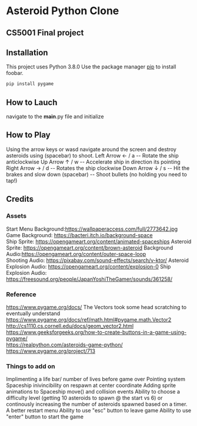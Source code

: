 # Asteroid Python Clone
## CS5001 Final project

## Installation
This project uses Python 3.8.0
Use the package manager [pip](https://pip.pypa.io/en/stable/) to install foobar.

```bash
pip install pygame
```

## How to Lauch
navigate to the __main__.py file and initialize

## How to Play
Using the arrow keys or wasd navigate around the screen and destroy asteroids using (spacebar) to shoot.
Left Arrow	← / a -- Rotate the ship anticlockwise
Up Arrow	↑ / w -- Accelerate ship in direction its pointing
Right Arrow	→ / d -- Rotates the ship clockwise
Down Arrow	↓ / s -- Hit the brakes and slow down
(spacebar) -- Shoot bullets (no holding you need to tap!)

## Credits
### Assets
Start Menu Background:https://wallpaperaccess.com/full/2773642.jpg
Game Background: https://bacteri.itch.io/background-space  
Ship Sprite: https://opengameart.org/content/animated-spaceships
Asteroid Sprite: https://opengameart.org/content/brown-asteroid 
Background Audio:https://opengameart.org/content/outer-space-loop  
Shooting Audio: https://pixabay.com/sound-effects/search/v-ktor/
Asteroid Explosion Audio: https://opengameart.org/content/explosion-0
Ship Explosion Audio: https://freesound.org/people/JapanYoshiTheGamer/sounds/361258/

### Reference
https://www.pygame.org/docs/
The Vectors took some head scratching to eventually understand
https://www.pygame.org/docs/ref/math.html#pygame.math.Vector2
http://cs1110.cs.cornell.edu/docs/geom_vector2.html  
https://www.geeksforgeeks.org/how-to-create-buttons-in-a-game-using-pygame/  
https://realpython.com/asteroids-game-python/  
https://www.pygame.org/project/713 

### Things to add on
Implimenting a life bar/ number of lives before game over
Pointing system 
Spaceship inivincibility on respawn at center coordinate
Adding sprite animations to Spaceship move() and collision events
Ability to choose a difficulty level (getting 10 asteroids to spawn @ the start vs 6) or continously increasing the number of asteroids spawned based on a timer.
A better restart menu
Ability to use "esc" button to leave game
Ability to use "enter" button to start the game
